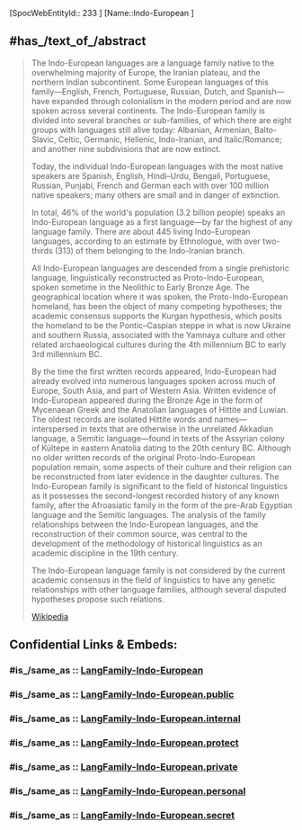 ﻿---
aliases:
- "Indo-European languages"
has_id_wikidata: Q19860
tags:
- Lang_Family
type: LangFamily
---

 [SpocWebEntityId:: 233 ]
[Name::Indo-European ]


## #has_/text_of_/abstract  


> The Indo-European languages are a language family native to the overwhelming majority of Europe, the Iranian plateau, and the northern Indian subcontinent. Some European languages of this family—English, French, Portuguese, Russian, Dutch, and Spanish—have expanded through colonialism in the modern period and are now spoken across several continents. The Indo-European family is divided into several branches or sub-families, of which there are eight groups with languages still alive today: Albanian, Armenian, Balto-Slavic, Celtic, Germanic, Hellenic, Indo-Iranian, and Italic/Romance; and another nine subdivisions that are now extinct.
>
> Today, the individual Indo-European languages with the most native speakers are Spanish, English, Hindi–Urdu, Bengali, Portuguese, Russian, Punjabi, French and German each with over 100 million native speakers; many others are small and in danger of extinction.
>
> In total, 46% of the world's population (3.2 billion people) speaks an Indo-European language as a first language—by far the highest of any language family. There are about 445 living Indo-European languages, according to an estimate by Ethnologue, with over two-thirds (313) of them belonging to the Indo-Iranian branch.
> 
> All Indo-European languages are descended from a single prehistoric language, linguistically reconstructed as Proto-Indo-European, spoken sometime in the Neolithic to Early Bronze Age. The geographical location where it was spoken, the Proto-Indo-European homeland, has been the object of many competing hypotheses; the academic consensus supports the Kurgan hypothesis, which posits the homeland to be the Pontic–Caspian steppe in what is now Ukraine and southern Russia, associated with the Yamnaya culture and other related archaeological cultures during the 4th millennium BC to early 3rd millennium BC. 
> 
> By the time the first written records appeared, Indo-European had already evolved into numerous languages spoken across much of Europe, South Asia, and part of Western Asia. Written evidence of Indo-European appeared during the Bronze Age in the form of Mycenaean Greek and the Anatolian languages of Hittite and Luwian. The oldest records are isolated Hittite words and names—interspersed in texts that are otherwise in the unrelated Akkadian language, a Semitic language—found in texts of the Assyrian colony of Kültepe in eastern Anatolia dating to the 20th century BC. Although no older written records of the original Proto-Indo-European population remain, some aspects of their culture and their religion can be reconstructed from later evidence in the daughter cultures. The Indo-European family is significant to the field of historical linguistics as it possesses the second-longest recorded history of any known family, after the Afroasiatic family in the form of the pre-Arab Egyptian language and the Semitic languages. The analysis of the family relationships between the Indo-European languages, and the reconstruction of their common source, was central to the development of the methodology of historical linguistics as an academic discipline in the 19th century.
>
> The Indo-European language family is not considered by the current academic consensus in the field of linguistics to have any genetic relationships with other language families, although several disputed hypotheses propose such relations.
>
> [Wikipedia](https://en.wikipedia.org/wiki/Indo-European%20languages)


## Confidential Links & Embeds: 

### #is_/same_as :: [LangFamily-Indo-European](/_Standards/Language/Lang~Family/LangFamily-Indo-European.md) 

### #is_/same_as :: [LangFamily-Indo-European.public](/_public/Language/Lang~Family/LangFamily-Indo-European.public.md) 

### #is_/same_as :: [LangFamily-Indo-European.internal](/_internal/Language/Lang~Family/LangFamily-Indo-European.internal.md) 

### #is_/same_as :: [LangFamily-Indo-European.protect](/_protect/Language/Lang~Family/LangFamily-Indo-European.protect.md) 

### #is_/same_as :: [LangFamily-Indo-European.private](/_private/Language/Lang~Family/LangFamily-Indo-European.private.md) 

### #is_/same_as :: [LangFamily-Indo-European.personal](/_personal/Language/Lang~Family/LangFamily-Indo-European.personal.md) 

### #is_/same_as :: [LangFamily-Indo-European.secret](/_secret/Language/Lang~Family/LangFamily-Indo-European.secret.md)

